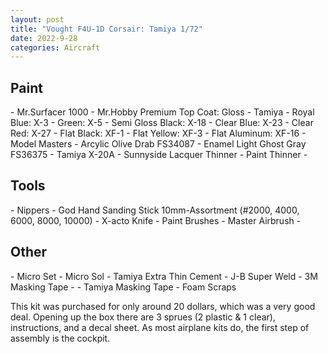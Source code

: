 ```yaml
---
layout: post
title: "Vought F4U-1D Corsair: Tamiya 1/72"
date: 2022-9-28
categories: Aircraft
---
```

<h2>Paint</h2>
- Mr.Surfacer 1000
- Mr.Hobby Premium Top Coat: Gloss
- Tamiya
    - Royal Blue: X-3
    - Green: X-5
    - Semi Gloss Black: X-18
    - Clear Blue: X-23
    - Clear Red: X-27
    - Flat Black: XF-1
    - Flat Yellow: XF-3
    - Flat Aluminum: XF-16
- Model Masters
    - Arcylic Olive Drab FS34087
    - Enamel Light Ghost Gray FS36375
- Tamiya X-20A
- Sunnyside Lacquer Thinner
- Paint Thinner
- 
<h2>Tools</h2>
- Nippers
- God Hand Sanding Stick 10mm-Assortment (#2000, 4000, 6000, 8000, 10000)
- X-acto Knife
- Paint Brushes
- Master Airbrush
- 
<h2>Other</h2>
- Micro Set
- Micro Sol
- Tamiya Extra Thin Cement
- J-B Super Weld
- 3M Masking Tape
- - Tamiya Masking Tape
- Foam Scraps


<p>This kit was purchased for only around 20 dollars, which was a very good deal. Opening up the box there are 3 sprues (2 plastic & 1 clear), instructions, and a decal sheet. As most airplane kits do, the first step of assembly is the cockpit.<p>
